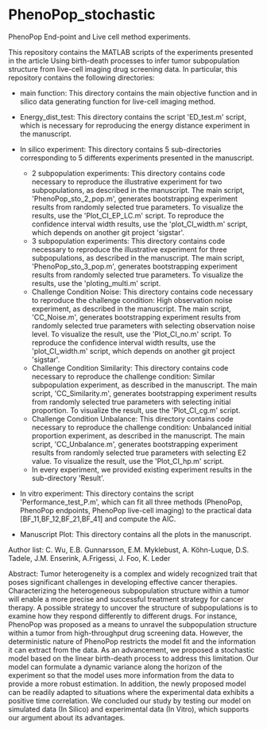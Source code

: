 # PhenoPop_stochastic

PhenoPop End-point and Live cell method experiments.

This repository contains the MATLAB scripts of the experiments presented in the article Using birth-death processes to infer tumor subpopulation structure from live-cell imaging drug screening data. In particular, this repository contains the following directories:
* main function: This directory contains the main objective function and in silico data generating function for live-cell imaging method.
* Energy_dist_test: This directory contains the script 'ED_test.m' script, which is necessary for reproducing the energy distance experiment in the manuscript. 
* In silico experiment: This directory contains 5 sub-directories corresponding to 5 differents experiments presented in the manuscript.
    
    * 2 subpopulation experiments: This directory contains code necessary to reproduce the illustrative experiment for two subpopulations, as described in the manuscript. The main script, 'PhenoPop_sto_2_pop.m', generates bootstrapping experiment results from randomly selected true parameters. To visualize the results, use the 'Plot_CI_EP_LC.m' script. To reproduce the confidence interval width results, use the 'plot_CI_width.m' script, which depends on another git project 'sigstar'. 
    * 3 subpopulation experiments: This directory contains code necessary to reproduce the illustrative experiment for three subpopulations, as described in the manuscript. The main script, 'PhenoPop_sto_3_pop.m', generates bootstrapping experiment results from randomly selected true parameters. To visualize the results, use the 'ploting_multi.m' script.
    * Challenge Condition Noise: This directory contains code necessary to reproduce the challenge condition: High observation noise experiment, as described in the manuscript. The main script, 'CC_Noise.m', generates bootstrapping experiment results from randomly selected true parameters with selecting observation noise level. To visualize the result, use the 'Plot_CI_no.m' script. To reproduce the confidence interval width results, use the 'plot_CI_width.m' script, which depends on another git project 'sigstar'. 
    * Challenge Condition Similarity: This directory contains code necessary to reproduce the challenge condition: Similar subpopulation experiment, as described in the manuscript. The main script, 'CC_Similarity.m', generates bootstrapping experiment results from randomly selected true parameters with selecting initial proportion. To visualize the result, use the 'Plot_CI_cg.m' script.
    * Challenge Condition Unbalance: This directory contains code necessary to reproduce the challenge condition: Unbalanced initial proportion experiment, as described in the manuscript. The main script, 'CC_Unbalance.m', generates bootstrapping experiment results from randomly selected true parameters with selecting E2 value. To visualize the result, use the 'Plot_CI_hp.m' script.
    * In every experiment, we provided existing experiment results in the sub-directory 'Result'.

* In vitro experiment: This directory contains the script 'Performance_test_P.m', which can fit all three methods (PhenoPop, PhenoPop endpoints, PhenoPop live-cell imaging) to the practical data [BF_11,BF_12,BF_21,BF_41] and compute the AIC.
* Manuscript Plot: This directory contains all the plots in the manuscript. 
 
 Author list: C. Wu, E.B. Gunnarsson, E.M. Myklebust, A. Köhn-Luque, D.S. Tadele, J.M. Enserink, A.Frigessi, J. Foo, K. Leder
 
 Abstract: Tumor heterogeneity is a complex and widely recognized trait that poses significant challenges in developing effective cancer therapies. Characterizing the heterogeneous subpopulation structure within a tumor will enable a more precise and successful treatment strategy for cancer therapy. A possible strategy to uncover the structure of subpopulations is to examine how they respond differently to different drugs. For instance, PhenoPop was proposed as a means to unravel the subpopulation structure within a tumor from high-throughput drug screening data. However, the deterministic nature of PhenoPop restricts the model fit and the information it can extract from the data. As an advancement, we proposed a stochastic model based on the linear birth-death process to address this limitation. Our model can formulate a dynamic variance along the horizon of the experiment so that the model uses more information from the data to provide a more robust estimation. In addition, the newly proposed model can be readily adapted to situations where the experimental data exhibits a positive time correlation. We concluded our study by testing our model on simulated data (In Silico) and experimental data (In Vitro), which supports our argument about its advantages.
